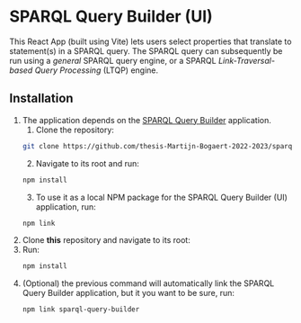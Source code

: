 # SPARQL Query Builder (UI)

This React App (built using Vite) lets users select properties that translate to statement(s) in a SPARQL query. The SPARQL query can subsequently be run using a *general* SPARQL query engine, or a SPARQL *Link-Traversal-based Query Processing* (LTQP) engine.

## Installation
1. The application depends on the [SPARQL Query Builder](https://github.com/thesis-Martijn-Bogaert-2022-2023/sparql-query-builder) application.
   1. Clone the repository:
   ```bash
   git clone https://github.com/thesis-Martijn-Bogaert-2022-2023/sparql-query-builder.git
   ```
   2. Navigate to its root and run:
   ```bash
   npm install
   ```
   3. To use it as a local NPM package for the SPARQL Query Builder (UI) application, run:
   ```bash
   npm link
   ```
2. Clone **this** repository and navigate to its root:
3. Run:
   ```bash
   npm install
   ```
4. (Optional) the previous command will automatically link the SPARQL Query Builder application, but it you want to be sure, run:
   ```bash
   npm link sparql-query-builder
   ```